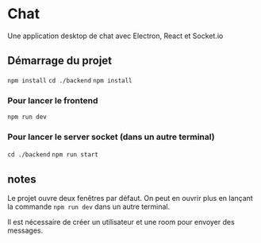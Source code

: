 # Chat

Une application desktop de chat avec Electron, React et Socket.io

## Démarrage du projet

`npm install`
`cd ./backend`
`npm install`

### Pour lancer le frontend 

`npm run dev` 

### Pour lancer le server socket (dans un autre terminal)
`cd ./backend`
`npm run start`

## notes

Le projet ouvre deux fenêtres par défaut.
On peut en ouvrir plus en lançant la commande `npm run dev` dans un autre terminal.

Il est nécessaire de créer un utilisateur et une room pour envoyer des messages.



